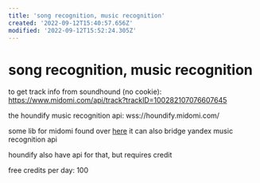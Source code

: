 ```yaml
---
title: 'song recognition, music recognition'
created: '2022-09-12T15:40:57.656Z'
modified: '2022-09-12T15:52:24.305Z'
---
```


# song recognition, music recognition

to get track info from soundhound (no cookie):
https://www.midomi.com/api/track?trackID=100282107076607645

the houndify music recognition api:
wss://houndify.midomi.com/

some lib for midomi found over [here](https://github.com/Azarattum/AmadeusCore/blob/3bbb39e4d92508f036dd7be68b66681013866cba/src/components/app/models/recognizers/midomi.recognizer.ts) it can also bridge yandex music recognition api

houndify also have api for that, but requires credit

free credits per day: 100
